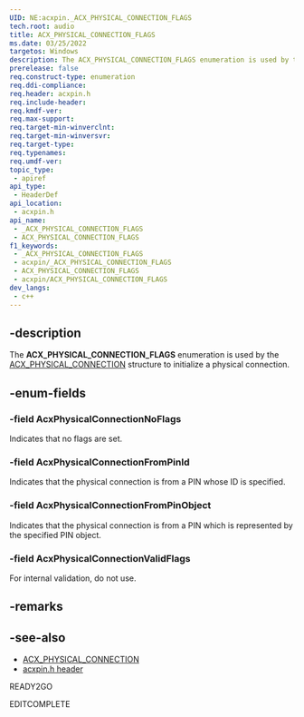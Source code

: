 ```yaml
---
UID: NE:acxpin._ACX_PHYSICAL_CONNECTION_FLAGS
tech.root: audio
title: ACX_PHYSICAL_CONNECTION_FLAGS
ms.date: 03/25/2022
targetos: Windows
description: The ACX_PHYSICAL_CONNECTION_FLAGS enumeration is used by the ACX_PHYSICAL_CONNECTION structure to initialize a physical connection.
prerelease: false
req.construct-type: enumeration
req.ddi-compliance: 
req.header: acxpin.h
req.include-header: 
req.kmdf-ver: 
req.max-support: 
req.target-min-winverclnt: 
req.target-min-winversvr: 
req.target-type: 
req.typenames: 
req.umdf-ver: 
topic_type:
 - apiref
api_type:
 - HeaderDef
api_location:
 - acxpin.h
api_name:
 - _ACX_PHYSICAL_CONNECTION_FLAGS
 - ACX_PHYSICAL_CONNECTION_FLAGS
f1_keywords:
 - _ACX_PHYSICAL_CONNECTION_FLAGS
 - acxpin/_ACX_PHYSICAL_CONNECTION_FLAGS
 - ACX_PHYSICAL_CONNECTION_FLAGS
 - acxpin/ACX_PHYSICAL_CONNECTION_FLAGS
dev_langs:
 - c++
---
```


## -description

The **ACX_PHYSICAL_CONNECTION_FLAGS** enumeration is used by the [ACX_PHYSICAL_CONNECTION](ns-acxpin-acx_physical_connection.md) structure to initialize a physical connection.

## -enum-fields

### -field AcxPhysicalConnectionNoFlags

Indicates that no flags are set.

### -field AcxPhysicalConnectionFromPinId

Indicates that the physical connection is from a PIN whose ID is specified.

### -field AcxPhysicalConnectionFromPinObject

Indicates that the physical connection is from a PIN which is represented by the specified PIN object.

### -field AcxPhysicalConnectionValidFlags

For internal validation, do not use.

## -remarks

## -see-also

- [ACX_PHYSICAL_CONNECTION](ns-acxpin-acx_physical_connection.md)
- [acxpin.h header](index.md)

READY2GO

EDITCOMPLETE
